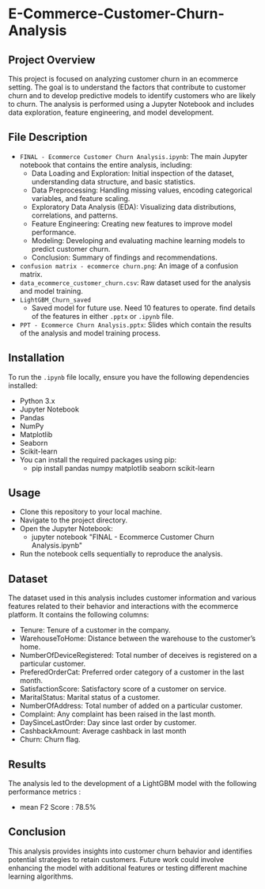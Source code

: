 # E-Commerce-Customer-Churn-Analysis

## Project Overview
This project is focused on analyzing customer churn in an ecommerce setting. The goal is to understand the factors that contribute to customer churn and to develop predictive models to identify customers who are likely to churn. The analysis is performed using a Jupyter Notebook and includes data exploration, feature engineering, and model development.

## File Description
- `FINAL - Ecommerce Customer Churn Analysis.ipynb`: The main Jupyter notebook that contains the entire analysis, including:
  - Data Loading and Exploration: Initial inspection of the dataset, understanding data structure, and basic statistics.
  - Data Preprocessing: Handling missing values, encoding categorical variables, and feature scaling.
  - Exploratory Data Analysis (EDA): Visualizing data distributions, correlations, and patterns.
  - Feature Engineering: Creating new features to improve model performance.
  - Modeling: Developing and evaluating machine learning models to predict customer churn.
  - Conclusion: Summary of findings and recommendations.
- `confusion matrix - ecommerce churn.png`: An image of a confusion matrix.
- `data_ecommerce_customer_churn.csv`: Raw dataset used for the analysis and model training.
- `LightGBM_Churn_saved`
  - Saved model for future use. Need 10 features to operate. find details of the features in either `.pptx` or `.ipynb` file.
- `PPT - Ecommerce Churn Analysis.pptx`: Slides which contain the results of the analysis and model training process.

## Installation
To run the `.ipynb` file locally, ensure you have the following dependencies installed:

- Python 3.x
- Jupyter Notebook
- Pandas
- NumPy
- Matplotlib
- Seaborn
- Scikit-learn
- You can install the required packages using pip:
  - pip install pandas numpy matplotlib seaborn scikit-learn

## Usage
- Clone this repository to your local machine.
- Navigate to the project directory.
- Open the Jupyter Notebook:
  - jupyter notebook "FINAL - Ecommerce Customer Churn Analysis.ipynb"
- Run the notebook cells sequentially to reproduce the analysis.

## Dataset
The dataset used in this analysis includes customer information and various features related to their behavior and interactions with the ecommerce platform. It contains the following columns:

- Tenure: Tenure of a customer in the company.
- WarehouseToHome: Distance between the warehouse to the customer’s home.
- NumberOfDeviceRegistered: Total number of deceives is registered on a particular customer.
- PreferedOrderCat: Preferred order category of a customer in the last month.
- SatisfactionScore: Satisfactory score of a customer on service.
- MaritalStatus: Marital status of a customer.
- NumberOfAddress: Total number of added on a particular customer.
- Complaint: Any complaint has been raised in the last month.
- DaySinceLastOrder: Day since last order by customer.
- CashbackAmount: Average cashback in last month
- Churn: Churn flag.

## Results
The analysis led to the development of a LightGBM model with the following performance metrics :

- mean F2 Score : 78.5%

## Conclusion
This analysis provides insights into customer churn behavior and identifies potential strategies to retain customers. Future work could involve enhancing the model with additional features or testing different machine learning algorithms.
